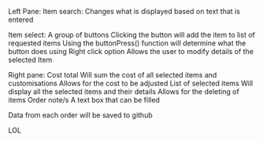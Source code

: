 Left Pane:
  Item search:
    Changes what is displayed based on text that is entered

  Item select:
    A group of buttons
      Clicking the button will add the item to list of requested items
        Using the buttonPress() function will determine what the button does using
    Right click option
    Allows the user to modify details of the selected Item

Right pane:
  Cost total
    Will sum the cost of all selected items and customisations
    Allows for the cost to be adjusted
  List of selected items
    Will display all the selected items and their details
    Allows for the deleting of items
  Order note/s
    A text box that can be filled



Data from each order will be saved to github


LOL

